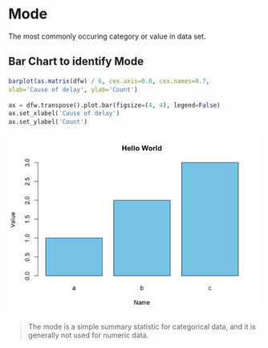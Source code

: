 # Mode

The most commonly occuring category or value in data set.

## Bar Chart to identify Mode

```r
barplot(as.matrix(dfw) / 6, cex.axis=0.8, cex.names=0.7,
xlab='Cause of delay', ylab='Count')
```


```python
ax = dfw.transpose().plot.bar(figsize=(4, 4), legend=False)
ax.set_xlabel('Cause of delay')
ax.set_ylabel('Count')
```

![Bar Chart](../../images/statistics/r_barchart_1.png)


> The mode is a simple summary statistic for
categorical data, and it is generally not used for numeric data.



